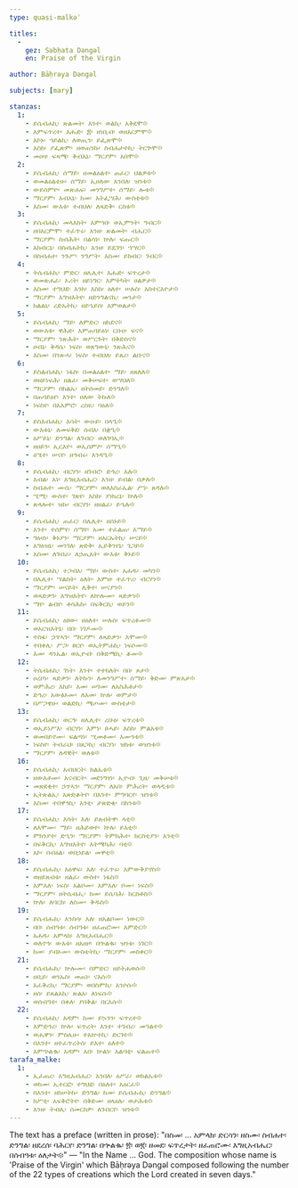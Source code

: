```yaml
---
type: quasi-malkəʾ

titles:
  -
    gez: Səbḥata Dəngəl
    en: Praise of the Virgin

author: Bāḥrəya Dəngəl

subjects: [mary]

stanzas:
  1:
    - ይሴብሐኪ፡ ጽልመት፡ እንተ፡ ወልኪ፡ አቅደሞ፨
    - እምፍጥረተ፡ እሑድ፡ ፰፡ ዘነቢብ፡ ወዘአርምሞ፨
    - አኮኑ፡ ኀይልኪ፡ ለወጢን፡ ይፌጽሞ፨
    - እስከ፡ ያፌጽም፡ ዘወጠንኩ፡ ስብሐታተኪ፡ ትርጕሞ፨
    - መዐዛ፡ ፍጻሜ፡ ቅብእኒ፡ ማርያም፡ አበሞ፨
  2:
    - ይሴብሐኪ፡ ሰማይ፡ ዘመልዕልተ፡ ጠፈር፡ ህልዎቱ፨
    - ወመልዕልቴሁ፡ ሰማይ፡ ኢሀለወ፡ እንበለ፡ ዝንቱ፨
    - ውይሰምዮ፡ መጽሐፍ፡ መንግሥተ፡ ሰማይ፡ ሎቱ፨
    - ማርያም፡ አብእኒ፡ ከመ፡ እትፌሣሕ፡ ውስቴቱ፨
    - እስመ፡ ውእቱ፡ ተብህለ፡ ለጻድቅ፡ ርስቱ፨
  3:
    - ይሴብሐኪ፡ መላእክት፡ እምኀበ፡ ወኢምንት፡ ግብር፨
    - ዘበአርምሞ፡ ተፈጥሩ፡ እንዘ፡ ጽልመት፡ ብሔር፨
    - ማርያም፡ ስብሕት፡ በልሳነ፡ ኵሉ፡ ፍጡር፨
    - አክብርኒ፡ በስብሐትኪ፡ እንዘ፡ ይዴገን፡ ኀሣር፨
    - በስብሐተ፡ ንጉሥ፡ ንግሥት፡ እስመ፡ ይክብር፡ ገብር፨
  4:
    - ትሴብሐኪ፡ ምድር፡ ዘሌሊተ፡ እሑድ፡ ፍጥረታ፨
    - ወመጽሐፈ፡ ኦሪት፡ ዘይነግር፡ እምትካት፡ ሀልዎታ፨
    - እስመ፡ ተግህደ፡ እንከ፡ እስከ፡ ዕለተ፡ ሠሉስ፡ አስተርእዮታ፨
    - ማርያም፡ እግዝእትየ፡ ዘድንግልናኪ፡ መንታ፨
    - ክልልኒ፡ ረድኤትኪ፡ ዘይኄይስ፡ እምወልታ፨
  5:
    - ይሴብሐኪ፡ ማይ፡ ለምድር፡ ዘከደና፨
    - ወውእቱ፡ ዋሕድ፡ እምጠባይዕነ፡ ርቡዐ፡ ፍና፨
    - ማርያም፡ ንጽሕት፡ ወሥርጉት፡ በቅድስና፨
    - ሀብኒ፡ ቅዳሴ፡ ነፍስ፡ ወጸግውኒ፡ ንጽሕና፨
    - እስመ፡ በንጽሓ፡ ነፍስ፡ ተብህለ፡ ይጸሪ፡ ልቡና፨
  6:
    - ይስልብሐኪ፡ ነፋስ፡ በመልዕልተ፡ ማይ፡ ዘጸለለ፨
    - ወዘይነፍሕ፡ ዘልፈ፡ መቅሠፍተ፡ ወሣህለ፨
    - ማርያም፡ በክልኤ፡ ዘትሰመይ፡ ድንግለ፨
    - በጠባይዕየ፡ እንተ፡ ሀለወ፡ ትኩለ፨
    - ነፍስየ፡ በአእምሮ፡ ረስዪ፡ ባዕለ፨
  7:
    - ይስእብሐኪ፡ እሳት፡ ውዑይ፡ በላዒ፨
    - ውእቱኒ፡ ለመፍቅደ፡ ሰብእ፡ በቋዒ፨
    - ዕሥይኒ፡ ድንግል፡ ለገብር፡ ወለገባኢ፨
    - ዘዐይን፡ ኢርእዮ፡ ወኢሰምዖ፡ ሰማዒ፨
    - ዕሤተ፡ ሠናየ፡ ዘኅብሩ፡ እንዳዒ፨
  8:
    - ይሴብሐኪ፡ ብርሃን፡ ዘገብሮ፡ ድኅረ፡ እሉ፨
    - እብል፡ አነ፡ እግዚአብሔር፡ እንዘ፡ ይብል፡ በቃሉ፨
    - ስብሐተ፡ ሙሴ፡ ማርያም፡ ወለእስራኤል፡ ሥነ፡ ጸዳሉ፨
    - ሢሚ፡ ውስተ፡ ገጽየ፡ እስከ፡ ያነክረኒ፡ ኵሉ፨
    - ጽላሎተ፡ ዝኩ፡ ብርሃን፡ ዘዘልፈ፡ ይኄሉ፨
  9:
    - ይሴብሐኪ፡ ጠፈር፡ በሌሊተ፡ ዘሰኑይ፨
    - እንተ፡ ተሰምየ፡ ሰማየ፡ አመ፡ ተፈልጠ፡ እማይ፨
    - ግዕዛነ፡ ቅኑያን፡ ማርያም፡ ዘአርኡትኪ፡ ሠናይ፨
    - አግዕዝኒ፡ መንገለ፡ ጽድቅ፡ ኢይቅንየኒ፡ ጌጋይ፨
    - እስመ፡ ለገብራ፡ ለኃጢአት፡ ውእቱ፡ ቅኑይ፨
  10:
    - ይሴብሐኪ፡ ተጋብአ፡ ማይ፡ ውስተ፡ አሐዱ፡ መካን፨
    - በሌሊተ፡ ሣልስት፡ ዕለት፡ እምዘ፡ ተፈጥረ፡ ብርሃን፨
    - ማርያም፡ ሠናይት፡ ሊቅተ፡ ሠናያን፨
    - ወጻድቃን፡ እግዝእትየ፡ ለኵሎሙ፡ ጻድቃን፨
    - ማየ፡ ልብየ፡ ቶሳሕኩ፡ በፍቅርኪ፡ ወይን፨
  11:
    - ይሴብሐኪ፡ ዕፀው፡ ዘዕለተ፡ ሠሉስ፡ ፍጥረቶሙ፨
    - ወአርዝእትኒ፡ በበ፡ ነገዶሙ፨
    - ተስፋ፡ ኃጥኣን፡ ማርያም፡ ለጻድቃን፡ እሞሙ፨
    - ተበቀሊ፡ ሥጋ፡ ፀርየ፡ ወኢትምሐኪ፡ ነፍሶሙ፨
    - እመ፡ ዳንኤል፡ ወኢዮብ፡ በቅድሜኪ፡ ቆሙ፨
  12:
    - ትሴብሐኪ፡ ገነት፡ እንተ፡ ተተክለት፡ በበ፡ ጾታ፨
    - ዐረቦነ፡ ጻድቃን፡ ለትኩን፡ ለመንግሥተ፡ ሰማይ፡ ቅድመ፡ ምጽአታ፨
    - ወምሕረ፡ እከይ፡ እመ፡ ሠገመ፡ ለአስሕቶታ፨
    - ድኅረ፡ አውፅኦሙ፡ ለእመ፡ ኵሉ፡ ወምታ፨
    - በሥጋዌሁ፡ ወልድኪ፡ ሜጦሙ፡ ውስቴታ፨
  13:
    - ይሴብሐኪ፡ ወርኅ፡ ዘሌሊተ፡ ረቡዕ፡ ፍጥረቱ፨
    - ወኢይነሥእ፡ ብርሃነ፡ እምነ፡ ፀሓይ፡ እስከ፡ ምልአቱ፨
    - ወመበይኖሙ፡ ፍልጣነ፡ ሢመቶሙ፡ እሙንቱ፨
    - ነፍስየ፡ ትብራህ፡ በጸጋኪ፡ ብርሃነ፡ ዝክቱ፡ ወዝንቱ፨
    - ማርያም፡ ለዳዊት፡ ወለቱ፨
  16:
    - ይሴብሐኪ፡ አብህርት፡ ክልኤቱ፨
    - ዘውእቶሙ፡ አናብርት፡ መደንግፃነ፡ ኢዮብ፡ ጊዜ፡ መቅሠቱ፨
    - መጽደቂተ፡ ኃጥኣን፡ ማርያም፡ ለአበ፡ ምሕረት፡ ወላዲቱ፨
    - ኢትጽልኢ፡ አጽድቆትየ፡ በእንተ፡ ምግባርየ፡ ዝንቱ፨
    - እስመ፡ ተበዋኅኪ፡ አንቲ፡ ታጽድቂ፡ በከንቱ፨
  17:
    - ይሴብሐኪ፡ እሳት፡ እለ፡ ይጸብትዋ፡ ላቲ፨
    - ለእሞሙ፡ ማይ፡ ዘሕይወተ፡ ኵሉ፡ ይእቲ፨
    - ምክንያተ፡ ድኂን፡ ማርያም፡ ትምክሕተ፡ ክርስቲያን፡ አንቲ፨
    - በፍቅርኪ፡ እግዝእትየ፡ እትሜካሕ፡ ባቲ፨
    - አኮ፡ በብዕል፡ ወበኃይል፡ መዋቲ፨
  18:
    - ይሴብሑኪ፡ አዕዋፍ፡ እለ፡ ተፈጥሩ፡ እምውቅያኖስ፨
    - ወዘይጸብቱ፡ ዘልፈ፡ ውስተ፡ ነፋስ፨
    - እምእለ፡ ነፍስ፡ አልቦሙ፡ እምእለ፡ ቦሙ፡ ነፍስ፨
    - ማርያም፡ ዘትሴብሒ፡ ከመ፡ ይሴባሕ፡ ክርስቶስ፨
    - ኵሉ፡ ለባርክ፡ ለስሙ፡ ቅዱስ፨
  19:
    - ይሴብሑኪ፡ እንስሳ፡ እለ፡ ዘአልቦሙ፡ ነውር፨
    - በበ፡ ሰብዓቱ፡ ሰብዓቱ፡ ዘፈጠሮሙ፡ እምድር፨
    - አሐዱ፡ አምላክ፡ እግዚአብሔር፨
    - ወለኖኅ፡ ውእቱ፡ ዘአዘዞ፡ በኍልቈ፡ ዝንቱ፡ ነገር፨
    - ከመ፡ ያብኦሙ፡ ውስቴትኪ፡ ማርያም፡ መስቀር፨
  21:
    - ይሴብሑኪ፡ ኵሎሙ፡ በምድር፡ ዘይትሐወሱ፨
    - ዐቢይ፡ ወንኡስ፡ መጠነ፡ ናእሱ፨
    - አፈቅረኪ፡ ማርያም፡ ወበስምኪ፡ አንሶሱ፨
    - ዘሰ፡ ይጸልአኪ፡ ጽልአ፡ ለነፍሱ፨
    - ወሰብዓተ፡ በቀለ፡ ያበቅል፡ በርእሱ፨
  22:
    - ይሴብሐኪ፡ አዳም፡ ከመ፡ ይኴንን፡ ፍጥረተ፨
    - እምድኅረ፡ ኵሉ፡ ፍጥረት፡ እንተ፡ ተገብረ፡ መዓልተ፨
    - ወሔዋን፡ ምስሌሁ፡ ተአኵተኪ፡ ድርገተ፨
    - በእንተ፡ ዘተፈጥረትሰ፡ ይእተ፡ ዕለተ፨
    - እምኍልቈ፡ አዳም፡ አበ፡ ኵልነ፡ አልባቲ፡ ፍልጠተ፨
tarafa_malke:
  1:
    - ኢፈጠረ፡ እግዚአብሔር፡ እንበለ፡ ዕሥራ፡ ወክልኤቱ፨
    - ወከመ፡ ኢተርፎ፡ ተግህደ፡ በዕለተ፡ አዕርፈ፨
    - በእንተ፡ ዘከሠትኩ፡ ድንግል፡ ከመ፡ ይሴብሑኪ፡ ድንግል፨
    - ክሥቲ፡ አፍቅሮትየ፡ በቅድመ፡ ዘላዕሉ፡ ወታሕቱ፨
    - እንዘ፡ ትብሊ፡ ሰመርክዎ፡ ለገብርየ፡ ዝንቱ፨
---
```

The text has a preface (written in prose): "በስመ፡ ... አምላክ፡ ድርሳን፡ ዘስሙ፡ ስብሐተ፡ ድንግል፡ ዘደረሰ፡ ባሕርየ፡ ድንግል፡ በኍልቈ፡ ፳፡ ወ፪፡ ዘመደ፡ ፍጥረታት፡ ዘፈጠሮሙ፡ እግዚአብሔር፡ በሰብዓቱ፡ ዕለታት፨" — "In the Name ... God. The composition whose name is 'Praise of the Virgin' which Bāḥrəya Dəngəl composed following the number of the 22 types of creations which the Lord created in seven days."